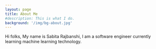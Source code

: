 ```yaml
---
layout: page
title: About Me
#description: This is what I do.
background: '/img/bg-about.jpg'
---
```


Hi folks, My name is Sabita Rajbanshi, I am a software engineer currently learning machine learning technology.